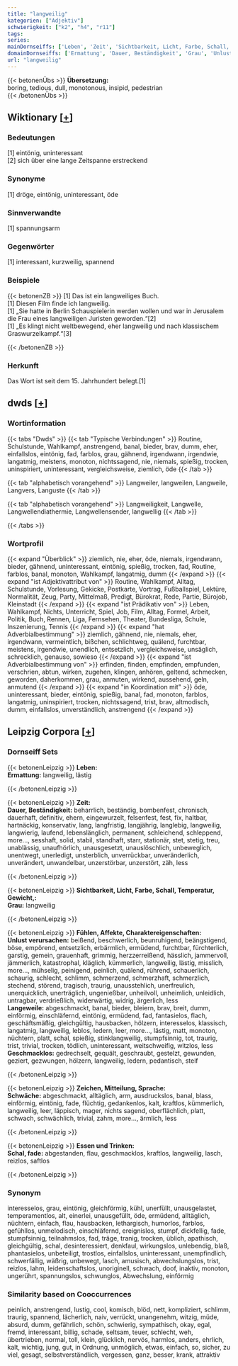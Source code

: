```yaml
---
title: "langweilig"
kategorien: ["Adjektiv"]
schwierigkeit: ["k2", "h4", "r11"]
tags:
series:
mainDornseiffs: ['Leben', 'Zeit', 'Sichtbarkeit, Licht, Farbe, Schall, Temperatur, Gewicht,', 'Fühlen, Affekte, Charaktereigenschaften', 'Zeichen, Mitteilung, Sprache', 'Essen und Trinken']
domainDornseiffs: ['Ermattung', 'Dauer, Beständigkeit', 'Grau', 'Unlust verursachen', 'Langeweile', 'Geschmacklos', 'Schwäche', 'Schal, fade']
url: "langweilig"
---
```


{{< betonenÜbs >}}
**Übersetzung:**  
boring, tedious, dull, monotonous, insipid, pedestrian  
{{< /betonenÜbs >}}

## Wiktionary [[+](https://de.wiktionary.org/wiki/langweilig)]

### Bedeutungen
[1] eintönig, uninteressant  
[2] sich über eine lange Zeitspanne erstreckend  

### Synonyme
[1] dröge, eintönig, uninteressant, öde  

### Sinnverwandte
[1] spannungsarm  

### Gegenwörter
[1] interessant, kurzweilig, spannend  

### Beispiele
{{< betonenZB >}}
[1] Das ist ein langweiliges Buch.  
[1] Diesen Film finde ich langweilig.  
[1] „Sie hatte in Berlin Schauspielerin werden wollen und war in Jerusalem die Frau eines langweiligen Juristen geworden.“[2]  
[1] „Es klingt nicht weltbewegend, eher langweilig und nach klassischem Graswurzelkampf.“[3]  

{{< /betonenZB >}}
### Herkunft
Das Wort ist seit dem 15. Jahrhundert belegt.[1]  



## dwds [[+](https://www.dwds.de/wb/langweilig)]

### Wortinformation
{{< tabs "Dwds" >}}
{{< tab "Typische Verbindungen" >}}
Routine, Schulstunde, Wahlkampf, anstrengend, banal, bieder, brav, dumm, eher, einfallslos, eintönig, fad, farblos, grau, gähnend, irgendwann, irgendwie, langatmig, meistens, monoton, nichtssagend, nie, niemals, spießig, trocken, uninspiriert, uninteressant, vergleichsweise, ziemlich, öde
{{< /tab >}}

{{< tab "alphabetisch vorangehend" >}}
Langweiler, langweilen, Langweile, Langvers, Languste
{{< /tab >}}

{{< tab "alphabetisch vorangehend" >}}
Langweiligkeit, Langwelle, Langwellendiathermie, Langwellensender, langwellig
{{< /tab >}}

{{< /tabs >}}

### Wortprofil
{{< expand "Überblick" >}} ziemlich, nie, eher, öde, niemals, irgendwann, bieder, gähnend, uninteressant, eintönig, spießig, trocken, fad, Routine, farblos, banal, monoton, Wahlkampf, langatmig, dumm {{< /expand >}}
{{< expand "ist Adjektivattribut von" >}} Routine, Wahlkampf, Alltag, Schulstunde, Vorlesung, Gekicke, Postkarte, Vortrag, Fußballspiel, Lektüre, Normalität, Zeug, Party, Mittelmaß, Predigt, Bürokrat, Rede, Partie, Bürojob, Kleinstadt {{< /expand >}}
{{< expand "ist Prädikativ von" >}} Leben, Wahlkampf, Nichts, Unterricht, Spiel, Job, Film, Alltag, Formel, Arbeit, Politik, Buch, Rennen, Liga, Fernsehen, Theater, Bundesliga, Schule, Inszenierung, Tennis {{< /expand >}}
{{< expand "hat Adverbialbestimmung" >}} ziemlich, gähnend, nie, niemals, eher, irgendwann, vermeintlich, bißchen, schlichtweg, quälend, furchtbar, meistens, irgendwie, unendlich, entsetzlich, vergleichsweise, unsäglich, schrecklich, genauso, sowieso {{< /expand >}}
{{< expand "ist Adverbialbestimmung von" >}} erfinden, finden, empfinden, empfunden, verschrien, abtun, wirken, zugehen, klingen, anhören, geltend, schmecken, geworden, daherkommen, grau, anmuten, wirkend, aussehend, geln, anmutend {{< /expand >}}
{{< expand "in Koordination mit" >}} öde, uninteressant, bieder, eintönig, spießig, banal, fad, monoton, farblos, langatmig, uninspiriert, trocken, nichtssagend, trist, brav, altmodisch, dumm, einfallslos, unverständlich, anstrengend {{< /expand >}}

## Leipzig Corpora [[+](https://corpora.uni-leipzig.de/en/res?word=langweilig&corpusId=deu_newscrawl-public_2018)]

### Dornseiff Sets
{{< betonenLeipzig >}}
**Leben:**  
**Ermattung:** langweilig, lästig  

{{< /betonenLeipzig >}}


{{< betonenLeipzig >}}
**Zeit:**  
**Dauer, Beständigkeit:** beharrlich, beständig, bombenfest, chronisch, dauerhaft, definitiv, ehern, eingewurzelt, felsenfest, fest, fix, haltbar, hartnäckig, konservativ, lang, langfristig, langjährig, langlebig, langweilig, langwierig, laufend, lebenslänglich, permanent, schleichend, schleppend, more..., sesshaft, solid, stabil, standhaft, starr, stationär, stet, stetig, treu, unablässig, unaufhörlich, unausgesetzt, unauslöschlich, unbeweglich, unentwegt, unerledigt, unsterblich, unverrückbar, unveränderlich, unverändert, unwandelbar, unzerstörbar, unzerstört, zäh, less  

{{< /betonenLeipzig >}}


{{< betonenLeipzig >}}
**Sichtbarkeit, Licht, Farbe, Schall, Temperatur, Gewicht,:**  
**Grau:** langweilig  

{{< /betonenLeipzig >}}


{{< betonenLeipzig >}}
**Fühlen, Affekte, Charaktereigenschaften:**  
**Unlust verursachen:** beißend, beschwerlich, beunruhigend, beängstigend, böse, empörend, entsetzlich, erbärmlich, ermüdend, furchtbar, fürchterlich, garstig, gemein, grauenhaft, grimmig, herzzerreißend, hässlich, jammervoll, jämmerlich, katastrophal, kläglich, kümmerlich, langweilig, lästig, misslich, more..., mühselig, peinigend, peinlich, quälend, rührend, schauerlich, schaurig, schlecht, schlimm, schmerzend, schmerzhaft, schmerzlich, stechend, störend, tragisch, traurig, unausstehlich, unerfreulich, unerquicklich, unerträglich, ungenießbar, unheilvoll, unheimlich, unleidlich, untragbar, verdrießlich, widerwärtig, widrig, ärgerlich, less  
**Langeweile:** abgeschmackt, banal, bieder, bleiern, brav, breit, dumm, einförmig, einschläfernd, eintönig, ermüdend, fad, fantasielos, flach, geschäftsmäßig, gleichgültig, hausbacken, hölzern, interesselos, klassisch, langatmig, langweilig, leblos, ledern, leer, more..., lästig, matt, monoton, nüchtern, platt, schal, spießig, stinklangweilig, stumpfsinnig, tot, traurig, trist, trivial, trocken, tödlich, uninteressant, weitschweifig, witzlos, less  
**Geschmacklos:** gedrechselt, gequält, geschraubt, gestelzt, gewunden, geziert, gezwungen, hölzern, langweilig, ledern, pedantisch, steif  

{{< /betonenLeipzig >}}


{{< betonenLeipzig >}}
**Zeichen, Mitteilung, Sprache:**  
**Schwäche:** abgeschmackt, alltäglich, arm, ausdruckslos, banal, blass, einförmig, eintönig, fade, flüchtig, gedankenlos, kalt, kraftlos, kümmerlich, langweilig, leer, läppisch, mager, nichts sagend, oberflächlich, platt, schwach, schwächlich, trivial, zahm, more..., ärmlich, less  

{{< /betonenLeipzig >}}


{{< betonenLeipzig >}}
**Essen und Trinken:**  
**Schal, fade:** abgestanden, flau, geschmacklos, kraftlos, langweilig, lasch, reizlos, saftlos  

{{< /betonenLeipzig >}}

### Synonym
interesselos, grau, eintönig, gleichförmig, kühl, unerfüllt, unausgelastet, temperamentlos, alt, einerlei, unausgefüllt, öde, ermüdend, alltäglich, nüchtern, einfach, flau, hausbacken, lethargisch, humorlos, farblos, gefühllos, unmelodisch, einschläfernd, ereignislos, stumpf, dickfellig, fade, stumpfsinnig, teilnahmslos, fad, träge, tranig, trocken, üblich, apathisch, gleichgültig, schal, desinteressiert, denkfaul, wirkungslos, unlebendig, blaß, phantasielos, unbeteiligt, trostlos, einfallslos, uninteressant, unempfindlich, schwerfällig, wäßrig, unbewegt, lasch, amusisch, abwechslungslos, trist, reizlos, lahm, leidenschaftslos, unoriginell, schwach, doof, inaktiv, monoton, ungerührt, spannungslos, schwunglos, Abwechslung, einförmig


### Similarity based on Cooccurrences
peinlich, anstrengend, lustig, cool, komisch, blöd, nett, kompliziert, schlimm, traurig, spannend, lächerlich, naiv, verrückt, unangenehm, witzig, müde, absurd, dumm, gefährlich, schön, schwierig, sympathisch, okay, egal, fremd, interessant, billig, schade, seltsam, teuer, schlecht, weh, übertrieben, normal, toll, klein, glücklich, nervös, harmlos, anders, ehrlich, kalt, wichtig, jung, gut, in Ordnung, unmöglich, etwas, einfach, so, sicher, zu viel, gesagt, selbstverständlich, vergessen, ganz, besser, krank, attraktiv

